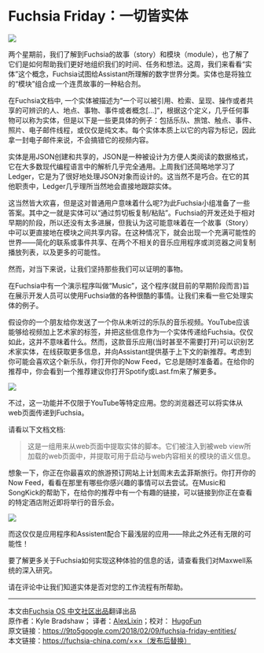 
# Fuchsia Friday：一切皆实体
![](https://i0.wp.com/9to5google.com/wp-content/uploads/sites/4/2018/02/entities.png)

两个星期前，我们了解到Fuchsia的故事（story）和模块（module），也了解了它们是如何帮助我们更好地组织我们的时间、任务和想法。这周，我们来看看“实体”这个概念，Fuchsia试图给Assistant所理解的数字世界分类。实体也是将独立的“模块”组合成一个连贯故事的一种粘合剂。

在Fuchsia文档中, 一个实体被描述为“一个可以被引用、检索、呈现、操作或者共享的可辨识的人、地点、事物、事件或者概念[...]”，根据这个定义，几乎任何事物可以称为实体，但是以下是一些更具体的例子：包括乐队、旅馆、触点、事件、照片、电子邮件线程，或仅仅是纯文本。每个实体本质上以它的内容为标记，因此拿一封电子邮件来说，不会搞错它的视频内容。

实体是用JSON创建和共享的，JSON是一种被设计为方便人类阅读的数据格式，它在大多数现代编程语言中的解析几乎完全通用。上周我们还简略地学习了Ledger，它是为了很好地处理JSON对象而设计的。这当然不是巧合。在它的其他职责中，Ledger几乎理所当然地会直接地跟踪实体。

这当然皆大欢喜，但是这对普通用户意味着什么呢?为此Fuchsia小组准备了一些答案。其中之一就是实体可以“通过剪切板复制/粘贴”。Fuchsia的开发还处于相对早期的阶段，所以还没有太多进展，但我认为这可能意味着在一个故事（Story）中可以更直接地在模块之间共享内容。在这种情况下，就会出现一个充满可能性的世界——简化的联系或事件共享、在两个不相关的音乐应用程序或浏览器之间复制播放列表，以及更多的可能性。

然而，对当下来说，让我们坚持那些我们可以证明的事物。

在Fuchsia中有一个演示程序叫做“Music”，这个程序(就目前的早期阶段而言)旨在展示开发人员可以使用Fuchsia做的各种很酷的事情。让我们来看一些它处理实体的例子。

假设你的一个朋友给你发送了一个你从未听过的乐队的音乐视频。YouTube应该能够给视频加上艺术家的标签，并把这些信息作为一个实体传递给Fuchsia。仅仅如此，这并不意味着什么。然而，这款音乐应用(当时甚至不需要打开)可以识别艺术家实体，在线获取更多信息，并向Assistant提供基于上下文的新推荐。考虑到你可能会喜欢这个新乐队，你打开你的Now Feed，它总是随时准备着。在给你的推荐中，你会看到一个推荐建议你打开Spotify或Last.fm来了解更多。

![](https://9to5google.com/wp-content/uploads/sites/4/2018/02/struts-suggestion.png)

不过，这一功能并不仅限于YouTube等特定应用。您的浏览器还可以将实体从web页面传递到Fuchsia。

请看以下文档文档:

> 这是一组用来从web页面中提取实体的脚本。它们被注入到被web view所加载的web页面中，并提取可用于启动与web内容相关的模块的语义信息。

想象一下，你正在你最喜欢的旅游预订网站上计划周末去孟菲斯旅行。你打开你的Now Feed，看看在那里有哪些你感兴趣的事情可以去尝试。在Music和SongKick的帮助下，在给你的推荐中有一个有趣的链接，可以链接到你正在查看的特定酒店附近即将举行的音乐会。

![](https://9to5google.com/wp-content/uploads/sites/4/2018/02/peabody-suggestion.png)

而这仅仅是应用程序和Assistent配合下最浅层的应用——除此之外还有无限的可能性！

要了解更多关于Fuchsia如何实现这种体验的信息的话，请查看我们对Maxwell系统的深入研究。

请在评论中让我们知道实体是否对您的工作流程有所帮助。

***
本文由[Fuchsia OS 中文社区出品](https://fuchsia-china.com)翻译出品               
原作者：Kyle Bradshaw； 译者：[AlexLixin](https://github.com/AlexLixin)；校对： [HugoFun](https://github.com/HugoFun)       
原文链接：https://9to5google.com/2018/02/09/fuchsia-friday-entities/       
本文链接：https://fuchsia-china.com/×××（发布后替换）
